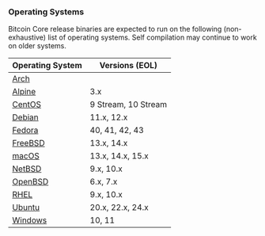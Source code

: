 ### Operating Systems

Bitcoin Core release binaries are expected to run on the following (non-exhaustive) list of operating systems.
Self compilation may continue to work on older systems.

| Operating System | Versions (EOL) |
| --- | --- |
| [Arch](https://www.archlinux.org) | |
| [Alpine](https://alpinelinux.org) | 3.x |
| [CentOS](https://www.centos.org) | 9 Stream, 10 Stream |
| [Debian](https://wiki.debian.org/DebianReleases#Production_Releases) | 11.x, 12.x |
| [Fedora](https://docs.fedoraproject.org/en-US/releases/) | 40, 41, 42, 43 |
| [FreeBSD](https://www.freebsd.org/security/#sup) | 13.x, 14.x |
| [macOS](https://www.apple.com/au/macos) | 13.x, 14.x, 15.x |
| [NetBSD](https://www.netbsd.org) | 9.x, 10.x |
| [OpenBSD](https://www.openbsd.org) | 6.x, 7.x |
| [RHEL](https://www.redhat.com/en/technologies/linux-platforms/enterprise-linux) | 9.x, 10.x |
| [Ubuntu](https://ubuntu.com/about/release-cycle) | 20.x, 22.x, 24.x |
| [Windows](https://developer.microsoft.com/en-us/microsoft-edge/tools/vms) | 10, 11 |
